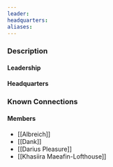 ```yaml
---
leader: 
headquarters: 
aliases:
---
```


### Description

#### Leadership

#### Headquarters

### Known Connections

#### Members
- [[Albreich]]
- [[Dank]]
- [[Darius Pleasure]]
- [[Khasiira Maeafin-Lofthouse]]
